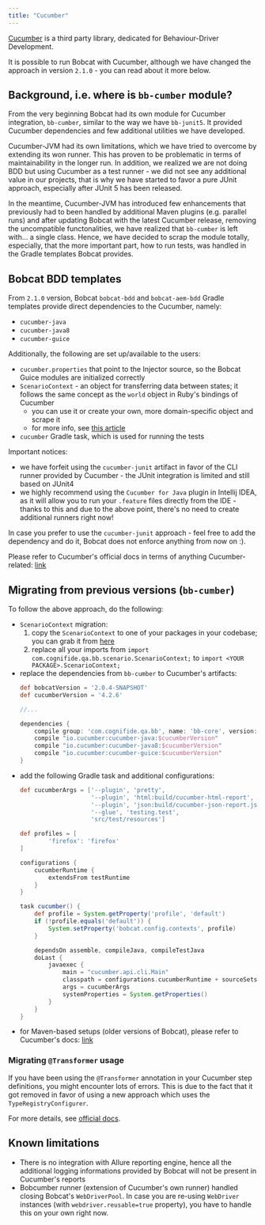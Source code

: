 ```yaml
---
title: "Cucumber"
---
```


[Cucumber](https://docs.cucumber.io/) is a third party library, dedicated for Behaviour-Driver Development.

It is possible to run Bobcat with Cucumber, although we have changed the approach in version `2.1.0` - you can read about it more below.

## Background, i.e. where is `bb-cumber` module?

From the very beginning Bobcat had its own module for Cucumber integration, `bb-cumber`, similar to the way we have `bb-junit5`. It provided Cucumber dependencies and few additional utilities we have developed.

Cucumber-JVM had its own limitations, which we have tried to overcome by extending its won runner. This has proven to be problematic in terms of maintainability in the longer run. In addition, we realized we are not doing BDD but using Cucumber as a test runner - we did not see any additional value in our projects, that is why we have started to favor a pure JUnit approach, especially after JUnit 5 has been released.

In the meantime, Cucumber-JVM has introduced few enhancements that previously had to been handled by additional Maven plugins (e.g. parallel runs) and after updating Bobcat with the latest Cucumber release, removing the uncompatible functonalities, we have realized that `bb-cumber` is left with... a single class. Hence, we have decided to scrap the module totally, especially, that the more important part, how to run tests, was handled in the Gradle templates Bobcat provides. 


## Bobcat BDD templates

From `2.1.0` version, Bobcat `bobcat-bdd` and `bobcat-aem-bdd` Gradle templates provide direct dependencies to the Cucumber, namely:
- `cucumber-java`
- `cucumber-java8`
- `cucumber-guice`

Additionally, the following are set up/available to the users:
- `cucumber.properties` that point to the Injector source, so the Bobcat Guice modules are initialized correctly
- `ScenarioContext` - an object for transferring data between states; it follows the same concept as the `world` object in Ruby's bindings of Cucumber
  - you can use it or create your own, more domain-specific object and scrape it
  - for more info, see [this article](http://www.thinkcode.se/blog/2017/08/16/sharing-state-between-steps-in-cucumberjvm-using-guice)
- `cucumber` Gradle task, which is used for running the tests

Important notices:
- we have forfeit using the `cucumber-junit` artifact in favor of the CLI runner provided by Cucumber - the JUnit integration is limited and still based on JUnit4
- we highly recommend using the `Cucumber for Java` plugin in Intellij IDEA, as it will allow you to run your `.feature` files directly from the IDE - thanks to this and due to the above point, there's no need to create additional runners right now! 

In case you prefer to use the `cucumber-junit` approach - feel free to add the dependency and do it, Bobcat does not enforce anything from now on :).

Please refer to Cucumber's official docs in terms of anything Cucumber-related: [link](https://cucumber.io/docs/tools/java/) 

## Migrating from previous versions (`bb-cumber`)

To follow the above approach, do the following:
- `ScenarioContext` migration:
  1. copy the `ScenarioContext` to one of your packages in your codebase; you can grab it from [here](https://raw.githubusercontent.com/Cognifide/bobcat/2.0.3/bb-cumber/src/main/java/com/cognifide/qa/bb/cumber/ScenarioContext.java)
  2. replace all your imports from `import com.cognifide.qa.bb.scenario.ScenarioContext;` to `import <YOUR PACKAGE>.ScenarioContext;`
- replace the dependencies from `bb-cumber` to Cucumber's artifacts:
  ```groovy
  def bobcatVersion = '2.0.4-SNAPSHOT'
  def cucumberVersion = '4.2.6'
  
  //...
  
  dependencies {
      compile group: 'com.cognifide.qa.bb', name: 'bb-core', version: bobcatVersion
      compile "io.cucumber:cucumber-java:$cucumberVersion"
      compile "io.cucumber:cucumber-java8:$cucumberVersion"
      compile "io.cucumber:cucumber-guice:$cucumberVersion"
  }
  ```
- add the following Gradle task and additional configurations:
  ```groovy
  def cucumberArgs = ['--plugin', 'pretty',
                      '--plugin', 'html:build/cucumber-html-report',
                      '--plugin', 'json:build/cucumber-json-report.json',
                      '--glue', 'testing.test',
                      'src/test/resources']
  
  def profiles = [
          'firefox': 'firefox'
  ]
  
  configurations {
      cucumberRuntime {
          extendsFrom testRuntime
      }
  }
  
  task cucumber() {
      def profile = System.getProperty('profile', 'default')
      if (!profile.equals('default')) {
          System.setProperty('bobcat.config.contexts', profile)
      }
  
      dependsOn assemble, compileJava, compileTestJava
      doLast {
          javaexec {
              main = "cucumber.api.cli.Main"
              classpath = configurations.cucumberRuntime + sourceSets.main.output + sourceSets.test.output
              args = cucumberArgs
              systemProperties = System.getProperties()
          }
      }
  }
  ```
- for Maven-based setups (older versions of Bobcat), please refer to Cucumber's docs: [link](https://cucumber.io/docs/tools/java/)

### Migrating `@Transformer` usage
If you have been using the `@Transformer` annotation in your Cucumber step definitions, you might encounter lots of errors. This is due to the fact that it got removed in favor of using a new approach which uses the `TypeRegistryConfigurer`.

For more details, see [official docs](https://cucumber.io/docs/cucumber/configuration/).

## Known limitations

- There is no integration with Allure reporting engine, hence all the additional logging informations provided by Bobcat will not be present in Cucumber's reports
- Bobcumber runner (extension of Cucumber's own runner) handled closing Bobcat's `WebDriverPool`. In case you are re-using `WebDriver` instances (with `webdriver.reusable=true` property), you have to handle this on your own right now.  